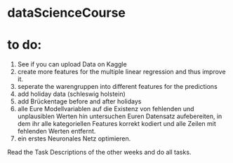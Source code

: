 # dataScienceCourse

# to do: 

1. See if you can upload Data on Kaggle
2. create more features for the multiple linear regression and thus improve it. 
3. seperate the warengruppen into different features for the predictions
4. add holiday data (schleswig holstein)
5. add Brückentage before and after holidays
7. alle Eure Modellvariablen auf die Existenz von fehlenden und unplausiblen Werten hin untersuchen 
Euren Datensatz aufebereiten, in dem ihr alle kategoriellen Features korrekt kodiert und alle Zeilen mit fehlenden Werten entfernt.
8. ein erstes Neuronales Netz optimieren.

Read the Task Descriptions of the other weeks and do all tasks. 